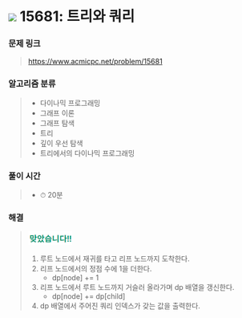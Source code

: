 # <img src="https://static.solved.ac/tier_small/11.svg" width=30> 15681: 트리와 쿼리 

### 문제 링크
> https://www.acmicpc.net/problem/15681

### 알고리즘 분류
>- 다이나믹 프로그래밍
>- 그래프 이론
>- 그래프 탐색
>- 트리
>- 깊이 우선 탐색
>- 트리에서의 다이나믹 프로그래밍

### 풀이 시간
>- ⏱ 20분

### 해결
> ![good](../../../Img/good.png)
>1. 루트 노드에서 재귀를 타고 리프 노드까지 도착한다.
>2. 리프 노드에서의 정점 수에 1을 더한다. 
>       - dp[node] += 1
>3. 리프 노드에서 루트 노드까지 거슬러 올라가며 dp 배열을 갱신한다.
>       - dp[node] += dp[child]
>4. dp 배열에서 주어진 쿼리 인덱스가 갖는 값을 출력한다.

